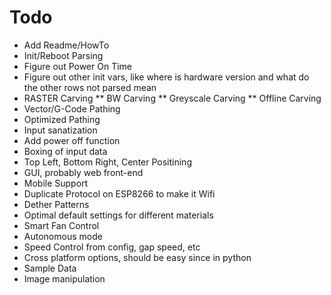 # Todo
* Add Readme/HowTo
* Init/Reboot Parsing
 * Figure out Power On Time
 * Figure out other init vars, like where is hardware version and what do the other rows not parsed mean
* RASTER Carving
** BW Carving
** Greyscale Carving
** Offline Carving
* Vector/G-Code Pathing
 * Optimized Pathing
* Input sanatization
* Add power off function
* Boxing of input data
* Top Left, Bottom Right, Center Positining
* GUI, probably web front-end
 * Mobile Support
* Duplicate Protocol on ESP8266 to make it Wifi
* Dether Patterns
* Optimal default settings for different materials
* Smart Fan Control
* Autonomous mode
* Speed Control from config, gap speed, etc
* Cross platform options, should be easy since in python
* Sample Data
* Image manipulation